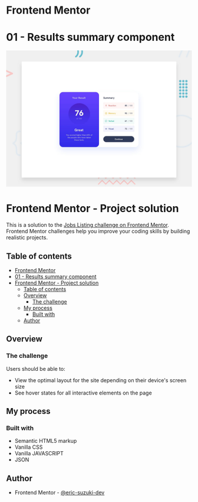 # Frontend Mentor
# 01 - Results summary component
![Design preview for the Job listings with filtering coding challenge](./design/desktop-preview.jpg)

# Frontend Mentor - Project solution

This is a solution to the [Jobs Listing challenge on Frontend Mentor](https://www.frontendmentor.io/challenges/job-listings-with-filtering-ivstIPCt). Frontend Mentor challenges help you improve your coding skills by building realistic projects. 

## Table of contents

- [Frontend Mentor](#frontend-mentor)
- [01 - Results summary component](#01---results-summary-component)
- [Frontend Mentor - Project solution](#frontend-mentor---project-solution)
  - [Table of contents](#table-of-contents)
  - [Overview](#overview)
    - [The challenge](#the-challenge)
  - [My process](#my-process)
    - [Built with](#built-with)
  - [Author](#author)

## Overview

### The challenge

Users should be able to:

- View the optimal layout for the site depending on their device's screen size
- See hover states for all interactive elements on the page

<!-- ### Link

- Solution URL: [Solution on Front-end Mentor Website](https://your-solution-url.com)
- Live Site URL: [Live site](https://your-live-site-url.com) -->

## My process

### Built with

- Semantic HTML5 markup
- Vanilla CSS
- Vanilla JAVASCRIPT
- JSON

## Author

- Frontend Mentor - [@eric-suzuki-dev](https://www.frontendmentor.io/profile/eric-suzuki-dev)